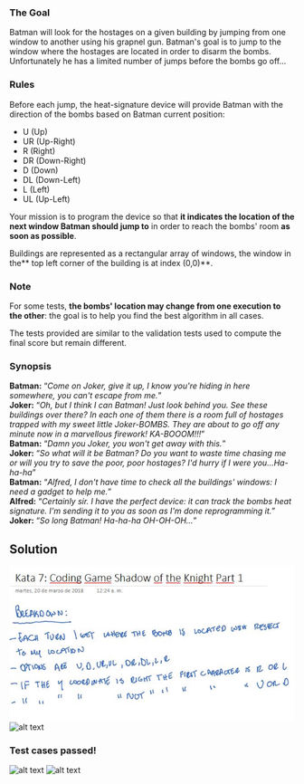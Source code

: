 ###  The Goal

Batman will look for the hostages on
 a given building by jumping from one window to another using his 
grapnel gun. Batman's goal is to jump to the window where the hostages 
are located in order to disarm the bombs. Unfortunately he has a limited
 number of jumps before the bombs go off...

###  Rules

Before each jump, the 
heat-signature device will provide Batman with the direction of the 
bombs based on Batman current position:

- U (Up)
- UR (Up-Right)
- R (Right)
- DR (Down-Right)
- D (Down)
- DL (Down-Left)
- L (Left)
- UL (Up-Left)
  

Your mission is to program the device so that **it indicates the location of the next window Batman should jump to** in order to reach the bombs' room **as soon as possible**.  
  

Buildings are represented as a rectangular array of windows, the window in the** top left corner of the building is at index (0,0)**.

###  Note

For some tests, **the bombs' location may change from one execution to the other**: the goal is to help you find the best algorithm in all cases.  
  

The tests provided are similar to the validation tests used to compute the final score but remain different.

### Synopsis

**Batman:** “_Come on Joker, give it up, I know you're hiding in here somewhere, you can't escape from me._”  
**Joker:** “_Oh, but I
 think I can Batman! Just look behind you. See these buildings over 
there? In each one of them there is a room full of hostages trapped with
 my sweet little Joker-BOMBS. They are about to go off any minute now in
 a marvellous firework! KA-BOOOM!!!_”  
**Batman:** “_Damn you Joker, you won't get away with this._”  
**Joker:** “_So what 
will it be Batman? Do you want to waste time chasing me or will you try 
to save the poor, poor hostages? I'd hurry if I were you...Ha-ha-ha_”  
**Batman:** “_Alfred, I don't have time to check all the buildings' windows: I need a gadget to help me._”  
**Alfred:** “_Certainly
 sir. I have the perfect device: it can track the bombs heat signature. 
I'm sending it to you as soon as I'm done reprogramming it._”  
**Joker:** “_So long Batman! Ha-ha-ha OH-OH-OH..._”

## Solution

![alt text](https://github.com/MikeSagnelli/PrograAvanzada2018/blob/master/katas/kata7/kata7_1.JPG)
![alt text](https://github.com/MikeSagnelli/PrograAvanzada2018/blob/master/katas/kata5/kata7_2.JPG)

### Test cases passed!
![alt text](https://github.com/MikeSagnelli/PrograAvanzada2018/blob/master/katas/kata5/kata7_3.JPG)
![alt text](https://github.com/MikeSagnelli/PrograAvanzada2018/blob/master/katas/kata5/kata7_4.JPG)